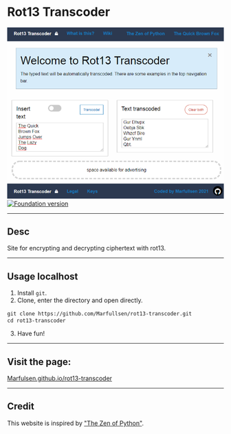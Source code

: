 # Rot13 Transcoder
[![Screenshot](./screenshot_rot13_index.png)](https://github.com/Marfullsen/)
[![Foundation version](https://img.shields.io/badge/Foundation-6.6.3-blue.svg)](https://get.foundation/)

---

## Desc

Site for encrypting and decrypting ciphertext with rot13.

---

## Usage localhost
1. Install `git`.
2. Clone, enter the directory and open directly.
``` 
git clone https://github.com/Marfullsen/rot13-transcoder.git
cd rot13-transcoder
```
3. Have fun!

---

## Visit the page:
[Marfulsen.github.io/rot13-transcoder](https://Marfulsen.github.io/rot13-transcoder/)

---

## Credit
This website is inspired by ["The Zen of Python"](https://www.python.org/dev/peps/pep-0020/).
